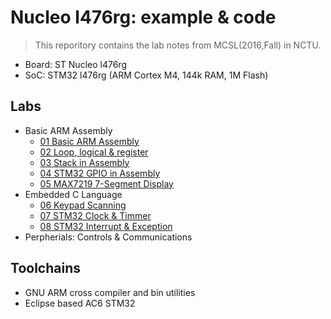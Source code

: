 Nucleo l476rg: example &amp; code
=================================

> This reporitory contains the lab notes from MCSL(2016,Fall) in NCTU.

* Board: ST Nucleo l476rg
* SoC: STM32 l476rg (ARM Cortex M4, 144k RAM, 1M Flash)

Labs
----
* Basic ARM Assembly
  + [01 Basic ARM Assembly](./01-basic-arm-assembly/)
  + [02 Loop, logical &amp; register](./02-loop-logical-register/)
  + [03 Stack in Assembly](./03-stack-in-assembly/)
  + [04 STM32 GPIO in Assembly](./04-stm32-gpio-in-assembly/)
  + [05 MAX7219 7-Segment Display](./05-max7219-7-segment-display/)
* Embedded C Language
  + [06 Keypad Scanning](./06-keypad-scanning/)
  + [07 STM32 Clock &amp; Timmer](./07-clock-timmer/)
  + [08 STM32 Interrupt &amp; Exception](./08-interrupt-exception/)
* Perpherials: Controls &amp; Communications

Toolchains
----------
* GNU ARM cross compiler and bin utilities
* Eclipse based AC6 STM32 


